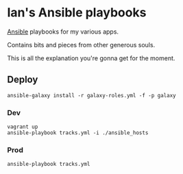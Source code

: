 # Ian's Ansible playbooks #

[Ansible](http://www.ansibleworks.com/) playbooks for my various apps.

Contains bits and pieces from other generous souls.

This is all the explanation you're gonna get for the moment.

## Deploy ##

    ansible-galaxy install -r galaxy-roles.yml -f -p galaxy

### Dev ###

    vagrant up
    ansible-playbook tracks.yml -i ./ansible_hosts

### Prod ###

    ansible-playbook tracks.yml
